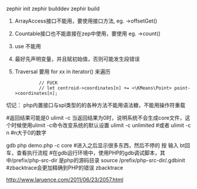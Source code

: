 zephir init
zephir builddev
zephir build

1. ArrayAccess接口不能用，要使用接口方法, eg. ->offsetGet()
2. Countable接口也不能直接在zep中使用，要使用 eg. ->count()
3. use 不能用
4. 最好先声明变量，并且赋初始值，否则可能发生段错误
5. Traversal 要用 for xx in iterator() 来遍历

				// FUCK
				// let centroid->coordinates[n] += <\KMeans\Point> point->coordinates[n];


切记：
php内置接口与spl类型的的各种方法不能用语法糖，不能用操作符重载

#返回结果可能是0
ulimit -c
当返回结果为0时，说明系统不会生成core文件，这个时候使用ulimit -c命令改变系统的默认设置
ulimit -c unlimited
#或者
ulimit -c n  #n大于0的数字

gdb php demo.php -c core
#进入之后显示很多东西，然后不停的 按 输入 bt回车，查看执行流程
#在gdb运行环境中，使用PHP的gdb调试脚本，其中/prefix/php-src-dir 是php的源码目录
source /prefix/php-src-dir/.gdbinit
#zbacktrace会更加精确到PHP的错误
zbacktrace

http://www.laruence.com/2011/06/23/2057.html
